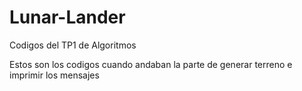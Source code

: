 # Lunar-Lander
Codigos del TP1 de Algoritmos

Estos son los codigos cuando andaban la parte de generar terreno e imprimir los mensajes
